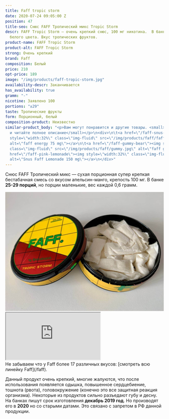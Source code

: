 ```yaml
---
title: Faff tropic storm
date: 2020-07-24 09:05:00 Z
position: 47
title-seo: Снюс FAFF Тропический микс Tropic Storm
descr: FAFF Tropic Storm — очень крепкий снюс, 100 мг никотина.  В банке ±29 порций
  белого цвета. Вкус тропических фруктов.
product-name: FAFF Tropic Storm
product-alt: FAFF Tropic Storm
strong: Очень крепкий
brand: Faff
composition: Белый
price: 210
opt-price: 189
image: "/img/products/faff-tropic-storm.jpg"
availability-descr: Заканчивается
has_availability: true
gramm: "-"
nicotine: Заявлено 100
portions: "±29"
taste: Тропические фрукты
form: Порционный, белый
composition-product: Неизвестно
similar-product_body: "<p>Вам могут понравится и другие товары. <small>Жмите на картинки
  и читайте полное описание</small></p>\n<div>\n\t<a href=\"/faff-snus-energy\"><img
  style=\"width:32%\" class=\"img-fluid\" src=\"/img/products/faff/faff-redbull.jpg\"
  alt=\"faff energy 75 mg\"></a>\n\t<a href=\"/faff-gummy-bear\"><img style=\"width:32%\"
  class=\"img-fluid\" src=\"/img/products/faff/gummy.jpg\" alt=\"faff gummy 150 mg\"></a>\n\t<a
  href=\"/faff-pink-lemonade\"><img style=\"width:32%\" class=\"img-fluid\" src=\"/img/products/faff/faff-lemonade.jpg\"
  alt=\"Snus Faff Lemonade 150 mg\"></a>\n</div>"
---
```


Снюс FAFF Тропический микс — сухая порционная супер крепкая бестабачная смесь со вкусом апельсин-манго, крепость 100 мг. В банке **25-29 порций**, но порции маленькие, вес каждой 0,6 грамм.
<div class="mb-3">
<img class="img-fluid" src="/img/products/faff/open/tropic-storm.jpg" alt="Снюс FAFF Tropic Storm 100 mg">
</div>
<div class="embed-responsive embed-responsive-16by9 mb-3">
  <iframe class="embed-responsive-item" src="https://www.youtube.com/embed/NTXkb_qVFpU" allowfullscreen></iframe>
</div>
Не забываем что у Faff более 17 различных вкусов: [смотреть всю линейку Faff](/faff).

Данный продукт очень крепкий, многие жалуются, что после использования появляется одышка, повышенное сердцебиение, тошнота (рвота), головокружение (конечно это все защитная реакция организма). Некоторые из продуктов сильно разъедают губу и десну.
На банках пишут срок изготовления **декабрь 2019 год**. Но производят его в **2020** но со старыми датами. Это связано с запретом в РФ данной продукции.